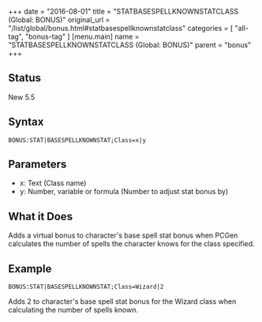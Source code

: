 +++
date = "2016-08-01"
title = "STATBASESPELLKNOWNSTATCLASS (Global: BONUS)"
original_url = "/list/global/bonus.html#statbasespellknownstatclass"
categories = [ "all-tag", "bonus-tag" ]
[menu.main]
    name = "STATBASESPELLKNOWNSTATCLASS (Global: BONUS)"
    parent = "bonus"
+++

## Status

New 5.5

## Syntax

`BONUS:STAT|BASESPELLKNOWNSTAT;Class=x|y`

## Parameters

-   x: Text (Class name)
-   y: Number, variable or formula (Number to adjust
    stat bonus by)



What it Does
------------

Adds a virtual bonus to character's base spell stat bonus when PCGen
calculates the number of spells the character knows for the class
specified.

Example
-------

`BONUS:STAT|BASESPELLKNOWNSTAT;Class=Wizard|2`

Adds 2 to character's base spell stat bonus for the Wizard class when
calculating the number of spells known.

